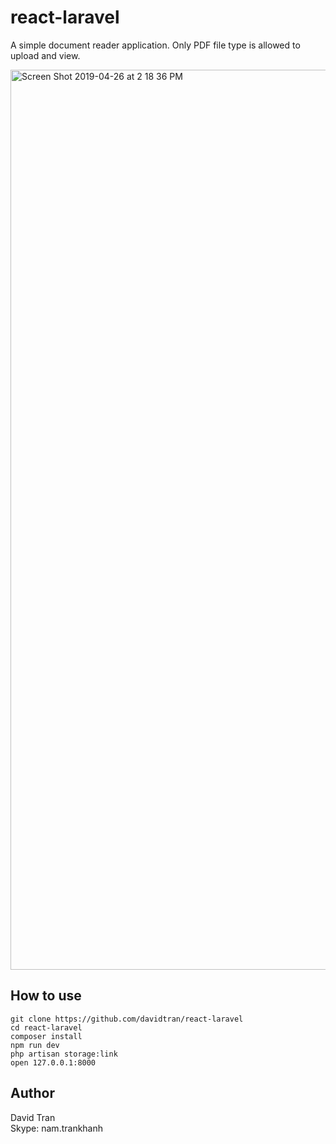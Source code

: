 # react-laravel
A simple document reader application. Only PDF file type is allowed to upload and view.

<img width="1440" alt="Screen Shot 2019-04-26 at 2 18 36 PM" src="https://user-images.githubusercontent.com/1154740/56790313-74ddfb80-682e-11e9-840c-0664c728dab2.png">

## How to use
```
git clone https://github.com/davidtran/react-laravel
cd react-laravel
composer install
npm run dev
php artisan storage:link
open 127.0.0.1:8000
```

## Author
David Tran 
<br/>
Skype: nam.trankhanh
